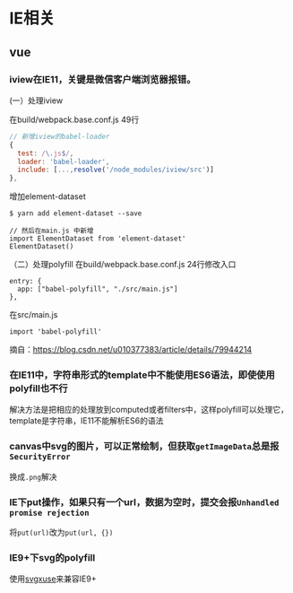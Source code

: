 # IE相关
## vue
### iview在IE11，关键是微信客户端浏览器报错。
(一）处理iview

在build/webpack.base.conf.js 49行
```js
// 新增iview的babel-loader
{
  test: /\.js$/,
  loader: 'babel-loader',
  include: [...,resolve('/node_modules/iview/src')]
},
```
增加element-dataset
```
$ yarn add element-dataset --save

// 然后在main.js 中新增
import ElementDataset from 'element-dataset'
ElementDataset()
```
（二）处理polyfill
在build/webpack.base.conf.js 24行修改入口
```
entry: {
  app: ["babel-polyfill", "./src/main.js"]
},
```
在src/main.js
```
import 'babel-polyfill'
```
摘自：https://blog.csdn.net/u010377383/article/details/79944214

### 在IE11中，字符串形式的template中不能使用ES6语法，即使使用polyfill也不行
解决方法是把相应的处理放到computed或者filters中，这样polyfill可以处理它，template是字符串，IE11不能解析ES6的语法

### canvas中svg的图片，可以正常绘制，但获取`getImageData`总是报`SecurityError`
换成`.png`解决

### IE下put操作，如果只有一个url，数据为空时，提交会报`Unhandled promise rejection`
将`put(url)`改为`put(url, {})`

### IE9+下svg的polyfill
使用[svgxuse](https://github.com/Keyamoon/svgxuse)来兼容IE9+